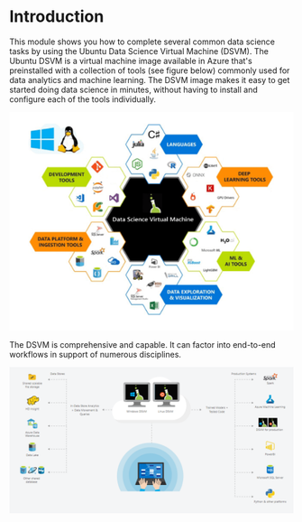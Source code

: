 # Introduction 

This module shows you how to complete several common data science tasks by using the Ubuntu Data Science Virtual Machine (DSVM). The Ubuntu DSVM is a virtual machine image available in Azure that's preinstalled with a collection of tools (see figure below) commonly used for data analytics and machine learning. The DSVM image makes it easy to get started doing data science in minutes, without having to install and configure each of the tools individually.

![The Data Science VM comes preconfigured](https://raw.githubusercontent.com/ianl-terawe/academy/main/datascience/desktop/media/dsvm_preconfigd.png "The Data Science VM comes preconfigured")

The DSVM is comprehensive and capable. It can factor into end-to-end workflows in support of numerous disciplines. 

![The Data Science VM enables end-to-end workflows](https://raw.githubusercontent.com/ianl-terawe/academy/main/datascience/desktop/media/dvsm_e2e.png "The Data Science VM enables end-to-end workflows")